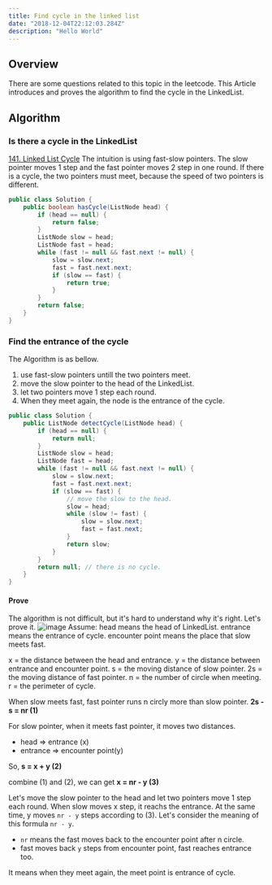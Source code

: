 ```yaml
---
title: Find cycle in the linked list 
date: "2018-12-04T22:12:03.284Z"
description: "Hello World"
---
```


## Overview
There are some questions related to this topic in the leetcode. This Article introduces and proves the algorithm to find the cycle in the LinkedList.

## Algorithm
### Is there a cycle in the LinkedList
[141. Linked List Cycle](https://leetcode.com/problems/linked-list-cycle/)
The intuition is using fast-slow pointers. The slow pointer moves 1 step and the fast pointer moves 2 step in one round. If there is a cycle, the two pointers must meet, because the speed of two pointers is different. 
```java
public class Solution {
    public boolean hasCycle(ListNode head) {
        if (head == null) {
            return false;
        }
        ListNode slow = head;
        ListNode fast = head;
        while (fast != null && fast.next != null) {
            slow = slow.next;
            fast = fast.next.next;
            if (slow == fast) {
                return true;
            }
        }
        return false;
    }
}
```
### Find the entrance of the cycle
The Algorithm is as bellow.
1. use fast-slow pointers untill the two pointers meet.
2. move the slow pointer to the head of the LinkedList.
3. let two pointers move 1 step each round.
4. When they meet again, the node is the entrance of the cycle.
```java
public class Solution {
    public ListNode detectCycle(ListNode head) {
        if (head == null) {
            return null;
        }
        ListNode slow = head;
        ListNode fast = head;
        while (fast != null && fast.next != null) {
            slow = slow.next;
            fast = fast.next.next;
            if (slow == fast) {
                // move the slow to the head.
                slow = head;
                while (slow != fast) {
                    slow = slow.next;
                    fast = fast.next;
                }
                return slow;
            }
        }
        return null; // there is no cycle.
    }
}
```
#### Prove
The algorithm is not difficult, but it's hard to understand why it's right.
Let's prove it.
![image](https://user-images.githubusercontent.com/24699211/49480109-4fe2e080-f7da-11e8-85ea-a41e2cbc5331.png)
Assume:
head means the head of LinkedList.
entrance means the entrance of cycle.
encounter point means the place that slow meets fast.

x = the distance between the head and entrance.
y = the distance between entrance and encounter point.
s = the moving distance of slow pointer.
2s = the moving distance of fast pointer.
n = the number of circle when meeting.
r = the perimeter of cycle.

When slow meets fast, fast pointer runs n circly more than slow pointer.
**2s - s = nr  (1)**

For slow pointer, when it meets fast pointer, it moves two distances.
- head => entrance (x)
- entrance => encounter point(y)

So, **s = x + y  (2)**

combine (1) and (2), we can get **x = nr - y  (3)**

Let's move the slow pointer to the head and let two pointers move 1 step each round. When slow moves x step, it reachs the entrance. At the same time, y moves `nr - y` steps according to (3). Let's consider the meaning of this formula `nr - y`.
- `nr` means the fast moves back to the encounter point after n circle.
- fast moves back `y` steps from encounter point, fast reaches entrance too.

It means when they meet again, the meet point is entrance of cycle.